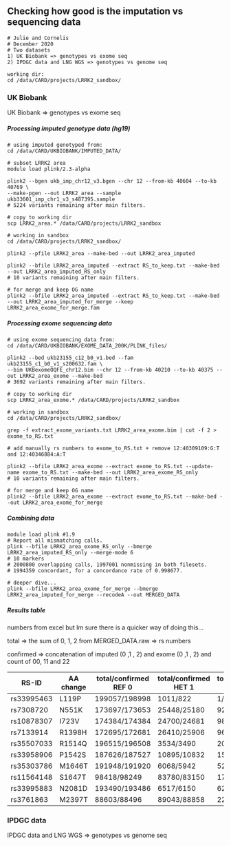 ## Checking how good is the imputation vs sequencing data

```
# Julie and Cornelis
# December 2020
# Two datasets
1) UK Biobank => genotypes vs exome seq
2) IPDGC data and LNG WGS => genotypes vs genome seq

working dir:
cd /data/CARD/projects/LRRK2_sandbox/

```

### UK Biobank

UK Biobank => genotypes vs exome seq


##### Processing imputed genotype data (hg19)
```
# using imputed genotyped from:
cd /data/CARD/UKBIOBANK/IMPUTED_DATA/

# subset LRRK2 area
module load plink/2.3-alpha

plink2 --bgen ukb_imp_chr12_v3.bgen --chr 12 --from-kb 40604 --to-kb 40769 \
--make-pgen --out LRRK2_area --sample ukb33601_imp_chr1_v3_s487395.sample 
# 5224 variants remaining after main filters.

# copy to working dir
scp LRRK2_area.* /data/CARD/projects/LRRK2_sandbox

# working in sandbox
cd /data/CARD/projects/LRRK2_sandbox/

plink2 --pfile LRRK2_area --make-bed --out LRRK2_area_imputed

plink2 --bfile LRRK2_area_imputed --extract RS_to_keep.txt --make-bed --out LRRK2_area_imputed_RS_only
# 10 variants remaining after main filters.

# for merge and keep OG name
plink2 --bfile LRRK2_area_imputed --extract RS_to_keep.txt --make-bed --out LRRK2_area_imputed_for_merge --keep LRRK2_area_exome_for_merge.fam

```

##### Processing exome sequencing data
```
# using exome sequencing data from:
cd /data/CARD/UKBIOBANK/EXOME_DATA_200K/PLINK_files/

plink2 --bed ukb23155_c12_b0_v1.bed --fam ukb23155_c1_b0_v1_s200632.fam \
--bim UKBexomeOQFE_chr12.bim --chr 12 --from-kb 40210 --to-kb 40375 --out LRRK2_area_exome --make-bed
# 3692 variants remaining after main filters.

# copy to working dir
scp LRRK2_area_exome.* /data/CARD/projects/LRRK2_sandbox

# working in sandbox
cd /data/CARD/projects/LRRK2_sandbox/

grep -f extract_exome_variants.txt LRRK2_area_exome.bim | cut -f 2 > exome_to_RS.txt

# add manually rs numbers to exome_to_RS.txt + remove 12:40309109:G:T and 12:40346884:A:T

plink2 --bfile LRRK2_area_exome --extract exome_to_RS.txt --update-name exome_to_RS.txt --make-bed --out LRRK2_area_exome_RS_only
# 10 variants remaining after main filters.

# for merge and keep OG name
plink2 --bfile LRRK2_area_exome --extract exome_to_RS.txt --make-bed --out LRRK2_area_exome_for_merge

```

##### Combining data
```
module load plink #1.9
# Report all mismatching calls.
plink --bfile LRRK2_area_exome_RS_only --bmerge LRRK2_area_imputed_RS_only --merge-mode 6
# 10 markers
# 2000800 overlapping calls, 1997001 nonmissing in both filesets.
# 1994359 concordant, for a concordance rate of 0.998677.

# deeper dive...
plink --bfile LRRK2_area_exome_for_merge --bmerge LRRK2_area_imputed_for_merge --recodeA --out MERGED_DATA

```

##### Results table

numbers from excel but Im sure there is a quicker way of doing this...

total => the sum of 0, 1, 2 from MERGED_DATA.raw => rs numbers 

confirmed => concatenation of imputed (0 ,1 , 2) and exome (0 ,1 , 2) and count of 00, 11 and 22


| RS-ID  | AA change | total/confirmed REF 0 | total/confirmed HET 1 | total/confirmed ALT 2 |
| ------------- | ------------- | ------------- | ------------- | ------------- |
| rs33995463  | L119P | 199057/198998 | 1011/822 | 1/1 | 
| rs7308720  | N551K | 173697/173653 | 25448/25180 | 924/918 | 
| rs10878307  | I723V | 174384/174384 | 24700/24681 | 985/981 | 
| rs7133914  | R1398H | 172695/172681 | 26410/25906 | 964/963 | 
| rs35507033  | R1514Q | 196515/196508 | 3534/3490 | 20/20 | 
| rs33958906  | P1542S | 187626/187527 | 10895/10832 | 158/158 | 
| rs35303786  | M1646T | 191948/191920 | 6068/5942 | 52/49 | 
| rs11564148  | S1647T | 98418/98249 | 83780/83150 | 17871/17798 | 
| rs33995883  | N2081D | 193490/193486 | 6517/6150 | 62/62 | 
| rs3761863  | M2397T | 88603/88496 | 89043/88858 | 22423/22415 | 



### IPDGC data

IPDGC data and LNG WGS => genotypes vs genome seq

```



```
